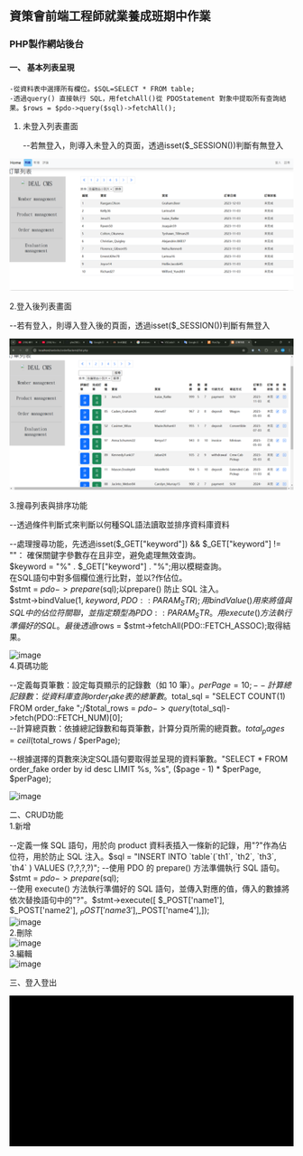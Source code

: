 ## 資策會前端工程師就業養成班期中作業  
### PHP製作網站後台  

#### 一、 基本列表呈現    
    -從資料表中選擇所有欄位。$SQL=SELECT * FROM table;  
    -透過query() 直接執行 SQL，用fetchAll()從 PDOStatement 對象中提取所有查詢結果。$rows = $pdo->query($sql)->fetchAll();  
   
1. 未登入列表畫面  

   --若無登入，則導入未登入的頁面，透過isset($_SESSION())判斷有無登入  
   
  ![image](https://github.com/yhn2983/php_list/blob/main/%E7%99%BB%E5%85%A5%E5%89%8D%E5%88%97%E8%A1%A8.png)
   
 2.登入後列表畫面    

  --若有登入，則導入登入後的頁面，透過isset($_SESSION())判斷有無登入    
    
  ![image](https://github.com/yhn2983/php_list/blob/main/%E7%99%BB%E5%85%A5%E5%BE%8C%E5%88%97%E8%A1%A8.png)    
  
  3.搜尋列表與排序功能    

  --透過條件判斷式來判斷以何種SQL語法讀取並排序資料庫資料  
  
  --處理搜尋功能，先透過isset($_GET["keyword"]) && $_GET["keyword"] != ""： 確保關鍵字參數存在且非空，避免處理無效查詢。  
    $keyword = "%" . $_GET["keyword"] . "%";用以模糊查詢。    
    在SQL語句中對多個欄位進行比對，並以?作佔位。  
    $stmt = $pdo->prepare($sql);以prepare() 防止 SQL 注入。  
    $stmt->bindValue(1, $keyword, PDO::PARAM_STR);用bindValue() 用來將值與 SQL 中的佔位符關聯，並指定類型為 PDO::PARAM_STR。  
    用execute() 方法執行準備好的 SQL。  
    最後透過$rows = $stmt->fetchAll(PDO::FETCH_ASSOC);取得結果。  
        
   ![image](https://github.com/yhn2983/php_list/blob/main/search.gif)     
   4.頁碼功能    

  --定義每頁筆數：設定每頁顯示的記錄數（如 10 筆）。$perPage = 10;  
  --計算總記錄數：從資料庫查詢 order_fake 表的總筆數。$total_sql = "SELECT COUNT(1) FROM order_fake ";/$total_rows = $pdo->query($total_sql)->fetch(PDO::FETCH_NUM)[0];   
  --計算總頁數：依據總記錄數和每頁筆數，計算分頁所需的總頁數。$total_pages = ceil($total_rows / $perPage);  

  --根據選擇的頁數來決定SQL語句要取得並呈現的資料筆數。"SELECT * FROM order_fake order by id desc LIMIT %s, %s", ($page - 1) * $perPage, $perPage);  
         
  ![image](https://github.com/yhn2983/php_list/blob/main/page.gif)  
   
  二、CRUD功能   
  1.新增    

  --定義一條 SQL 語句，用於向 product 資料表插入一條新的記錄，用"?"作為佔位符，用於防止 SQL 注入。$sql = "INSERT INTO `table`(`th1`, `th2`, `th3`, `th4` ) VALUES (?,?,?,?)";    
  --使用 PDO 的 prepare() 方法準備執行 SQL 語句。$stmt = $pdo->prepare($sql);  
  --使用 execute() 方法執行準備好的 SQL 語句，並傳入對應的值，傳入的數據將依次替換語句中的"?"。$stmt->execute([ $_POST['name1'], $_POST['name2'], $_POST['name3'],$_POST['name4'],]);  
 ![image](https://github.com/yhn2983/php_list/blob/main/create.gif)  
  2.刪除    
  ![image](https://github.com/yhn2983/php_list/blob/main/delete.gif)  
  3.編輯   
   ![image](https://github.com/yhn2983/php_list/blob/main/edit.gif)  
  
  三、登入登出  

  ![image](https://github.com/yhn2983/php_list/blob/main/loginout.gif)
